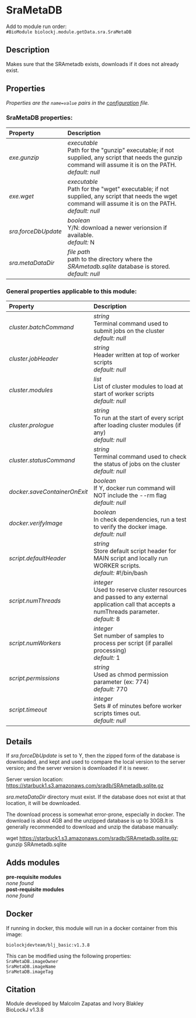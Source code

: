 # SraMetaDB
Add to module run order:                    
`#BioModule biolockj.module.getData.sra.SraMetaDB`

## Description 
Makes sure that the SRAmetadb exists, downloads if it does not already exist.

## Properties 
*Properties are the `name=value` pairs in the [configuration](../../../Configuration#properties) file.*                   

### SraMetaDB properties: 
| Property| Description |
| :--- | :--- |
| *exe.gunzip* | _executable_ <br>Path for the "gunzip" executable; if not supplied, any script that needs the gunzip command will assume it is on the PATH.<br>*default:*  *null* |
| *exe.wget* | _executable_ <br>Path for the "wget" executable; if not supplied, any script that needs the wget command will assume it is on the PATH.<br>*default:*  *null* |
| *sra.forceDbUpdate* | _boolean_ <br>Y/N: download a newer verionsion if available.<br>*default:*  N |
| *sra.metaDataDir* | _file path_ <br>path to the directory where the *SRAmetadb.sqlite* database is stored.<br>*default:*  *null* |

### General properties applicable to this module: 
| Property| Description |
| :--- | :--- |
| *cluster.batchCommand* | _string_ <br>Terminal command used to submit jobs on the cluster<br>*default:*  *null* |
| *cluster.jobHeader* | _string_ <br>Header written at top of worker scripts<br>*default:*  *null* |
| *cluster.modules* | _list_ <br>List of cluster modules to load at start of worker scripts<br>*default:*  *null* |
| *cluster.prologue* | _string_ <br>To run at the start of every script after loading cluster modules (if any)<br>*default:*  *null* |
| *cluster.statusCommand* | _string_ <br>Terminal command used to check the status of jobs on the cluster<br>*default:*  *null* |
| *docker.saveContainerOnExit* | _boolean_ <br>If Y, docker run command will NOT include the --rm flag<br>*default:*  *null* |
| *docker.verifyImage* | _boolean_ <br>In check dependencies, run a test to verify the docker image.<br>*default:*  *null* |
| *script.defaultHeader* | _string_ <br>Store default script header for MAIN script and locally run WORKER scripts.<br>*default:*  #!/bin/bash |
| *script.numThreads* | _integer_ <br>Used to reserve cluster resources and passed to any external application call that accepts a numThreads parameter.<br>*default:*  8 |
| *script.numWorkers* | _integer_ <br>Set number of samples to process per script (if parallel processing)<br>*default:*  1 |
| *script.permissions* | _string_ <br>Used as chmod permission parameter (ex: 774)<br>*default:*  770 |
| *script.timeout* | _integer_ <br>Sets # of minutes before worker scripts times out.<br>*default:*  *null* |

## Details 
If *sra.forceDbUpdate* is set to Y, then the zipped form of the database is downloaded, and kept and used to compare the local version to the server version; and the server version is downloaded if it is newer.

Server version location: https://starbuck1.s3.amazonaws.com/sradb/SRAmetadb.sqlite.gz

*sra.metaDataDir* directory must exist.  If the database does not exist at that location, it will be downloaded.

The download process is somewhat error-prone, especially in docker. The download is about 4GB and the unzipped database is up to 30GB.It is generally recommended to download and unzip the database manually:

wget https://starbuck1.s3.amazonaws.com/sradb/SRAmetadb.sqlite.gz;  <br>gunzip SRAmetadb.sqlite

## Adds modules 
**pre-requisite modules**                    
*none found*                   
**post-requisite modules**                    
*none found*                   

## Docker 
If running in docker, this module will run in a docker container from this image:<br>
```
biolockjdevteam/blj_basic:v1.3.8
```
This can be modified using the following properties:<br>
`SraMetaDB.imageOwner`<br>
`SraMetaDB.imageName`<br>
`SraMetaDB.imageTag`<br>

## Citation 
Module developed by Malcolm Zapatas and Ivory Blakley                   
BioLockJ v1.3.8

